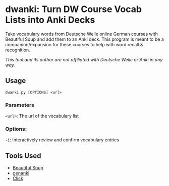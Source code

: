# dwanki: Turn DW Course Vocab Lists into Anki Decks

Take vocabulary words from Deutsche Welle online German courses with Beautiful Soup and add them to an Anki deck. This program is meant to be a companion/expansion for these courses to help with word recall & recognition.

*This tool and its author are not affiliated with Deutsche Welle or Anki in any way.*

## Usage

`dwanki.py [OPTIONS] <url>`

### Parameters

`<url>`: The url of the vocabulary list

### Options:

`-i`: Interactively review and confirm vocabulary entries


## Tools Used
- [Beautiful Soup](https://www.crummy.com/software/BeautifulSoup/)
- [genanki](https://github.com/kerrickstaley/genanki)
- [Click](https://click.palletsprojects.com)
